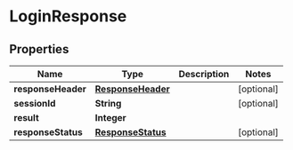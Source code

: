 
# LoginResponse

## Properties
Name | Type | Description | Notes
------------ | ------------- | ------------- | -------------
**responseHeader** | [**ResponseHeader**](ResponseHeader.md) |  |  [optional]
**sessionId** | **String** |  |  [optional]
**result** | **Integer** |  | 
**responseStatus** | [**ResponseStatus**](ResponseStatus.md) |  |  [optional]



